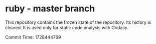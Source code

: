 # ruby - master branch

This repository contains the frozen state of the repository.
Its history is cleared. It is used only for static code
analysis with Codacy.

Commit Time: 1728444769